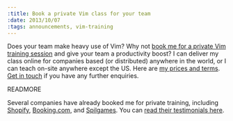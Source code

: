 ```yaml
--- 
:title: Book a private Vim class for your team
:date: 2013/10/07
:tags: announcements, vim-training
---
```


Does your team make heavy use of Vim? Why not [book me for a private Vim training session][info] and give your team a productivity boost? I can deliver my class online for companies based (or distributed) anywhere in the world, or I can teach on-site anywhere except the US. Here are [my prices and terms][prices]. [Get in touch][me] if you have any further enquiries.

[info]: http://vimcasts.org/classes/private-training
[prices]: http://vimcasts.org/classes/private-training#prices
[me]: mailto:drew@vimcasts.org


READMORE

Several companies have already booked me for private training, including [Shopify][], [Booking.com][], and [Spilgames][]. You can [read their testimonials here][testimonials].

[testimonials]: http://vimcasts.org/classes/private-training#testimonials
[Shopify]: http://www.shopify.com/
[Booking.com]: http://www.booking.com/
[Spilgames]: http://www.spilgames.com/
